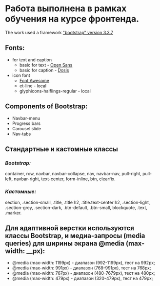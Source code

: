 # Работа выполнена в рамках обучения на курсе фронтенда.

The work used a framework ["bootstrap" version 3.3.7](https://getbootstrap.com/)

## Fonts:
* for text and caption
   * basic for text - [Open Sans](https://fonts.google.com/specimen/Open+Sans)
   * basic for caption - [Dosis](https://fonts.google.com/specimen/Dosis)
* icon font
   * [Font Awesome](https://fontawesome.com/icons?d=gallery&m=free)
   * et-line - local
   * glyphicons-halflings-regular - local
  
 ## Components of Bootstrap:
  * Navbar-menu
  * Progress bars
  * Carousel slide
  * Nav-tabs
     
  ## Стандартные и кастомные классы
  ### *Bootstrap:*
   container, row, navbar, navbar-collapse, nav, navbar-nav, pull-right, pull-left, navbar-right, text-center, form-inline, btn, clearfix.
   ### *Кастомные:*
   section, .section-small, .title, .title h2, .title.text-center h2, .section-light, .section-grey, .section-dark, .btn-default, .btn-small, blockquote, .text, .marker.
  
  ## Для адаптивной верстки используются классы Bootstrap, <meta name="viewport" content="initial-scale=1"> и медиа-запросы (media queries) для ширины экрана @media (max-width: __px):
  * @media (max-width: 1199px) - диапазон (992-1199px), тест на 992px;
  * @media (max-width: 991px) - диапазон (768-991px), тест на 768px;
  * @media (max-width: 767px) - диапазон (480-7679px), тест на 480px;
  * @media (max-width: 479px) - диапазон (320-479px), тест на 479px;
